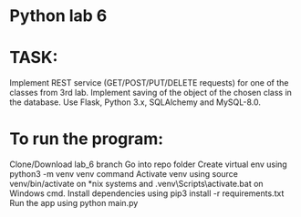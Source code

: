# Python lab 6
# TASK:
Implement REST service (GET/POST/PUT/DELETE requests) for one of the classes from 3rd lab.
Implement saving of the object of the chosen class in the database.
Use Flask, Python 3.x, SQLAlchemy and MySQL-8.0.

# To run the program:
Clone/Download lab_6 branch
Go into repo folder
Create virtual env using python3 -m venv venv command
Activate venv using source venv/bin/activate on *nix systems and .venv\Scripts\activate.bat on Windows cmd.
Install dependencies using pip3 install -r requirements.txt
Run the app using python main.py